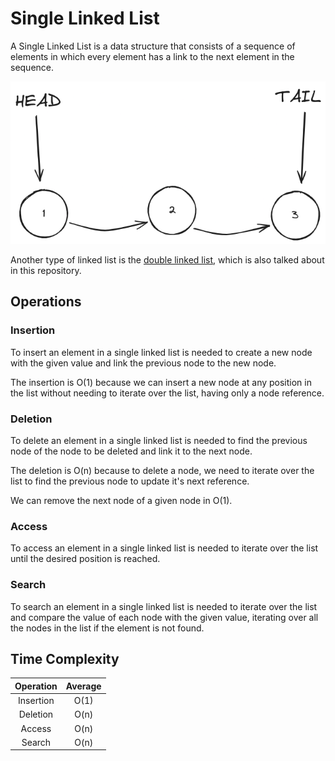 # Single Linked List

A Single Linked List is a data structure that consists of a sequence of
elements in which every element has a link to the next element in the sequence.

![Single Linked List Example](/assets/single-linked-list.png)

Another type of linked list is the [double linked list](/data-structures/double-linked-list/README.md),
which is also talked about in this repository.

## Operations

### Insertion

To insert an element in a single linked list is needed to create a
new node with the given value and link the previous node to the new node.

The insertion is O(1) because we can insert a new node at any position in the
list without needing to iterate over the list, having only a node reference.


### Deletion

To delete an element in a single linked list is needed to find the
previous node of the node to be deleted and link it to the next node.

The deletion is O(n) because to delete a node, we need to iterate over the
list to find the previous node to update it's next reference.

We can remove the next node of a given node in O(1).

### Access

To access an element in a single linked list is needed to iterate
over the list until the desired position is reached.

### Search

To search an element in a single linked list is needed to iterate
over the list and compare the value of each node with the given value,
iterating over all the nodes in the list if the element is not found.

## Time Complexity

|  Operation  |   Average   |
|:-----------:|:-----------:|
| Insertion   | O(1)        |
| Deletion    | O(n)        |
| Access      | O(n)        |
| Search      | O(n)        |

